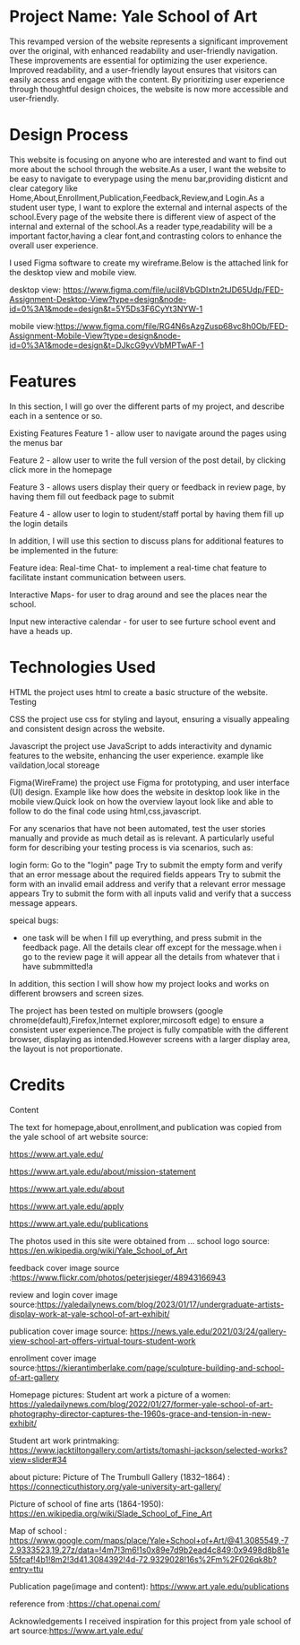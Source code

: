 # Project Name: Yale School of Art

This revamped version of the website represents a significant improvement over the original, with enhanced readability and user-friendly navigation. These improvements are essential for optimizing the user experience. Improved readability, and a user-friendly layout ensures that visitors can easily access and engage with the content. By prioritizing user experience through thoughtful design choices, the website is now more accessible and user-friendly.

# Design Process

This website is focusing on anyone who are interested and want to find out more about the school through the website.As a user, I want the website to be easy to navigate to everypage using the menu bar,providing disticnt and clear category like Home,About,Enrollment,Publication,Feedback,Review,and Login.As a student user type, I want to explore the external and internal aspects of the school.Every page of the website there is different view of aspect of the internal and external of the school.As a reader type,readability will be a important factor,having a clear font,and contrasting colors to enhance the overall user experience.

I used Figma software to create my wireframe.Below is the attached link for the desktop view and mobile view.

desktop view: https://www.figma.com/file/ucil8VbGDIxtn2tJD65Udp/FED-Assignment-Desktop-View?type=design&node-id=0%3A1&mode=design&t=5Y5Ds3F6CyYt3NYW-1

mobile view:https://www.figma.com/file/RG4N6sAzgZusp68vc8h0Ob/FED-Assignment-Mobile-View?type=design&node-id=0%3A1&mode=design&t=DJkcG9yvVbMPTwAF-1

# Features

In this section, I will go over the different parts of my project, and describe each in a sentence or so.

Existing Features
Feature 1 - allow user to navigate around the pages using the menus bar

Feature 2 - allow user to write the full version of the post detail, by clicking click more in the homepage

Feature 3 - allows users display their query or feedback in review page, by having them fill out feedback page to submit

Feature 4 - allow user to login to student/staff portal by having them fill up the login details

In addition, I will use this section to discuss plans for additional features to be implemented in the future:

Feature idea:
Real-time Chat- to implement a real-time chat feature to facilitate instant communication between users.

Interactive Maps- for user to drag around and see the places near the school.

Input new interactive calendar - for user to see furture school event and have a heads up.

# Technologies Used

HTML
the project uses html to create a basic structure of the website.
Testing

CSS
the project use css for styling and layout, ensuring a visually appealing and consistent design across the website.

Javascript
the project use JavaScript to adds interactivity and dynamic features to the website, enhancing the user experience.
example like vaildation,local storeage

Figma(WireFrame)
the project use Figma for prototyping, and user interface (UI) design.
Example like how does the website in desktop look like in the mobile view.Quick look on how the overview layout look like and able to follow to do the final code using html,css,javascript.

For any scenarios that have not been automated, test the user stories manually and provide as much detail as is relevant. A particularly useful form for describing your testing process is via scenarios, such as:

login form:
Go to the "login" page
Try to submit the empty form and verify that an error message about the required fields appears
Try to submit the form with an invalid email address and verify that a relevant error message appears
Try to submit the form with all inputs valid and verify that a success message appears.

speical bugs:

- one task will be when I fill up everything, and press submit in the feedback page. All the details clear off except for the message.when i go to the review page it will appear all the details from whatever that i have submmitted!a

In addition, this section I will show how my project looks and works on different browsers and screen sizes.

The project has been tested on multiple browsers (google chrome(default),Firefox,Internet explorer,mircosoft edge) to ensure a consistent user experience.The project is fully compatible with the different browser, displaying as intended.However screens with a larger display area, the layout is not proportionate.

# Credits

Content

The text for homepage,about,enrollment,and publication was copied from the yale school of art website
source:

https://www.art.yale.edu/

https://www.art.yale.edu/about/mission-statement

https://www.art.yale.edu/about

https://www.art.yale.edu/apply

https://www.art.yale.edu/publications

The photos used in this site were obtained from ...
school logo source: https://en.wikipedia.org/wiki/Yale_School_of_Art

feedback cover image source :https://www.flickr.com/photos/peterjsieger/48943166943

review and login cover image source:https://yaledailynews.com/blog/2023/01/17/undergraduate-artists-display-work-at-yale-school-of-art-exhibit/

publication cover image source: https://news.yale.edu/2021/03/24/gallery-view-school-art-offers-virtual-tours-student-work

enrollment cover image source:https://kierantimberlake.com/page/sculpture-building-and-school-of-art-gallery

Homepage pictures:
Student art work a picture of a women: https://yaledailynews.com/blog/2022/01/27/former-yale-school-of-art-photography-director-captures-the-1960s-grace-and-tension-in-new-exhibit/

Student art work printmaking: https://www.jacktiltongallery.com/artists/tomashi-jackson/selected-works?view=slider#34

about picture:
Picture of The Trumbull Gallery (1832–1864) : https://connecticuthistory.org/yale-university-art-gallery/

Picture of school of fine arts (1864-1950): https://en.wikipedia.org/wiki/Slade_School_of_Fine_Art

Map of school : https://www.google.com/maps/place/Yale+School+of+Art/@41.3085549,-72.9333523,19.27z/data=!4m7!3m6!1s0x89e7d9b2ead4c849:0x9498d8b81e55fcaf!4b1!8m2!3d41.3084392!4d-72.9329028!16s%2Fm%2F026qk8b?entry=ttu

Publication page(image and content): https://www.art.yale.edu/publications

reference from :https://chat.openai.com/

Acknowledgements
I received inspiration for this project from yale school of art
source:https://www.art.yale.edu/
